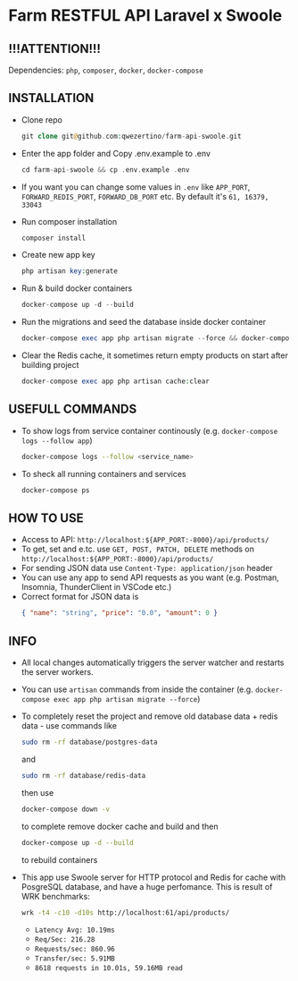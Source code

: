 # Farm RESTFUL API Laravel x Swoole

## !!!ATTENTION!!!

Dependencies: `php`, `composer`, `docker`, `docker-compose`

## INSTALLATION

-   Clone repo
    ```php
    git clone git@github.com:qwezertino/farm-api-swoole.git
    ```
-   Enter the app folder and Copy .env.example to .env
    ```php
    cd farm-api-swoole && cp .env.example .env
    ```
-   If you want you can change some values in `.env` like `APP_PORT`, `FORWARD_REDIS_PORT`, `FORWARD_DB_PORT` etc. By default it's `61, 16379, 33043`

-   Run composer installation
    ```php
    composer install
    ```
-   Create new app key
    ```php
    php artisan key:generate
    ```
-   Run & build docker containers
    ```php
    docker-compose up -d --build
    ```
-   Run the migrations and seed the database inside docker container
    ```php
    docker-compose exec app php artisan migrate --force && docker-compose exec app php artisan db:seed --class=ProductsTableSeeder
    ```
-   Clear the Redis cache, it sometimes return empty products on start after building project
    ```php
    docker-compose exec app php artisan cache:clear
    ```

## USEFULL COMMANDS

-   To show logs from service container continously (e.g. `docker-compose logs --follow app`)
    ```sh
    docker-compose logs --follow <service_name>
    ```
-   To sheck all running containers and services
    ```sh
    docker-compose ps
    ```

## HOW TO USE

-   Access to API: `http://localhost:${APP_PORT:-8000}/api/products/`
-   To get, set and e.tc. use `GET, POST, PATCH, DELETE` methods on `http://localhost:${APP_PORT:-8000}/api/products/`
-   For sending JSON data use `Content-Type: application/json` header
-   You can use any app to send API requests as you want (e.g. Postman, Insomnia, ThunderClient in VSCode etc.)
-   Correct format for JSON data is
    ```json
    { "name": "string", "price": "0.0", "amount": 0 }
    ```

## INFO

-   All local changes automatically triggers the server watcher and restarts the server workers.

-   You can use `artisan` commands from inside the container (e.g. `docker-compose exec app php artisan migrate --force`)

-   To completely reset the project and remove old database data + redis data - use commands like
    ```sh
    sudo rm -rf database/postgres-data
    ```
    and
    ```sh
    sudo rm -rf database/redis-data
    ```
    then use
    ```sh
    docker-compose down -v
    ```
    to complete remove docker cache and build and then
    ```sh
    docker-compose up -d --build
    ```
    to rebuild containers
-   This app use Swoole server for HTTP protocol and Redis for cache with PosgreSQL database, and have a huge perfomance. This is result of WRK benchmarks:
    ```sh
    wrk -t4 -c10 -d10s http://localhost:61/api/products/
    ```
    -   `Latency Avg: 10.19ms`
    -   `Req/Sec: 216.28`
    -   `Requests/sec: 860.96`
    -   `Transfer/sec: 5.91MB`
    -   `8618 requests in 10.01s, 59.16MB read`
